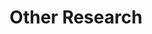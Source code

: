 ---
layout: researcharea
title:  "Other Research"
lang: en
id: other_research
permalink: /research/areas/other_research
---